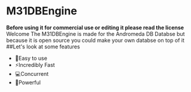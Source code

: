 # M31DBEngine
****Before using it for commercial use or editing it please read the license****<br>
Welcome The M31DBEngine is made for the Andromeda DB Databse but because it is open source you could make your own databse on top of it 
##Let's look at some features
- 🔧Easy to use
- ⚡Incredibly Fast
- 💻Concurrent
- 💪Powerful
